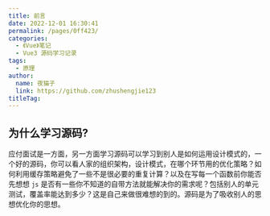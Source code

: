 ```yaml
---
title: 前言
date: 2022-12-01 16:30:41
permalink: /pages/0ff423/
categories:
  - 《Vue》笔记
  - Vue3 源码学习记录
tags:
  - 原理
author: 
  name: 夜猫子
  link: https://github.com/zhushengjie123
titleTag: 
---
```

## 为什么学习源码?

应付面试是一方面，另一方面学习源码可以学习到别人是如何运用设计模式的，一个好的源码，你可以看人家的组织架构，设计模式，在哪个环节用的优化策略？如何利用缓存策略避免了一些不是很必要的重复计算？以及在写每一个函数前你能否先想想 `js` 是否有一些你不知道的自带方法就能解决你的需求呢？包括别人的单元测试，覆盖率能达到多少？这是自己来做很难想的到的。源码是为了吸收别人的思想优化你的思想。

<!-- more -->